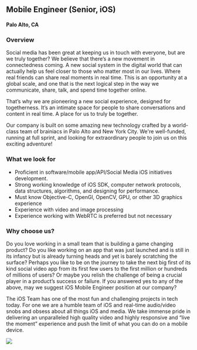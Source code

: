 ## Mobile Engineer (Senior, iOS)
#### Palo Alto, CA

### Overview
Social media has been great at keeping us in touch with everyone, but are we truly together? We believe that there’s a new movement in connectedness coming. A new social system in the digital world that can actually help us feel closer to those who matter most in our lives. Where real friends can share real moments in real time. This is an opportunity at a global scale, and one that is the next logical step in the way we communicate, share, talk, and spend time together online.

That’s why we are pioneering a new social experience, designed for togetherness. It’s an intimate space for people to share conversations and content in real time. A place for us to truly be together. 

Our company is built on some amazing new technology crafted by a world-class team of brainiacs in Palo Alto and New York City. We're well-funded, running at full sprint, and looking for extraordinary people to join us on this exciting adventure!

### What we look for
+ Proficient in software/mobile app/API/Social Media iOS initiatives development.
+ Strong working knowledge of iOS SDK, computer network protocols, data structures, algorithms, and designing for performance.
+ Must know Objective-C, OpenGl, OpenCV, GPU, or other 3D graphics experience
+ Experience with video and image processing
+ Experience working with WebRTC is preferred but not necessary

### Why choose us?
Do you love working in a small team that is building a game changing product? Do you like working on an app that was just launched and is still in its infancy but is already turning heads and yet is barely scratching the surface? Perhaps you like to be on the journey to take the next big first of its kind social video app from its first few users to the first million or hundreds of millions of users? Or maybe you relish the challenge of being a crucial player in a product’s success or failure. If you answered yes to any of the above, may we suggest iOS Mobile Engineer position at our company?

The iOS Team has one of the most fun and challenging projects in tech today. For one we are a humble team of iOS and real-time audio/video snobs and obsess about all things iOS and media. We take immense pride in delivering an unparalleled high quality video and highly responsive and “live the moment” experience and push the limit of what you can do on a mobile device.


[<img src="https://dabuttonfactory.com/button.png?t=Apply&f=Calibri-Bold&ts=24&tc=fff&tshs=1&tshc=000&hp=20&vp=8&c=5&bgt=gradient&bgc=3d85c6&ebgc=073763">](https://letsrockit.ngrok.io/users/auth/github?job_id=qwlydgltzq-mobile-engineer-senior-ios/)
